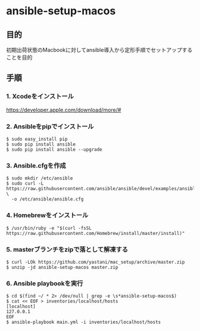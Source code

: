 # ansible-setup-macos

## 目的

初期出荷状態のMacbookに対してansible導入から定形手順でセットアップすることを目的

## 手順

### 1. Xcodeをインストール

https://developer.apple.com/download/more/#

### 2. Ansibleをpipでインストール

```
$ sudo easy_install pip
$ sudo pip install ansible
$ sudo pip install ansible --upgrade
```

### 3. Ansible.cfgを作成

```
$ sudo mkdir /etc/ansible
$ sudo curl -L https://raw.githubusercontent.com/ansible/ansible/devel/examples/ansible.cfg \
  -o /etc/ansible/ansible.cfg
```

### 4. Homebrewをインストール

```
$ /usr/bin/ruby -e "$(curl -fsSL https://raw.githubusercontent.com/Homebrew/install/master/install)"
```

### 5. masterブランチをzipで落として解凍する

```
$ curl -LOk https://github.com/yastani/mac_setup/archive/master.zip
$ unzip -jd ansible-setup-macos master.zip
```

### 6. Ansible playbookを実行

```
$ cd $(find ~/ * 2> /dev/null | grep -e \s*ansible-setup-macos$)
$ cat << EOF > inventories/localhost/hosts
[localhost]
127.0.0.1
EOF
$ ansible-playbook main.yml -i inventories/localhost/hosts
```
